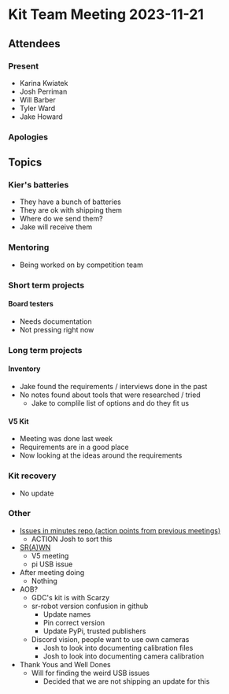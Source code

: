 # Kit Team Meeting 2023-11-21

## Attendees

### Present

- Karina Kwiatek
- Josh Perriman
- Will Barber
- Tyler Ward 
- Jake Howard

### Apologies

## Topics

### Kier's batteries

- They have a bunch of batteries
- They are ok with shipping them
- Where do we send them?
- Jake will receive them

### Mentoring

- Being worked on by competition team

### Short term projects

#### Board testers

- Needs documentation
- Not pressing right now

### Long term projects

#### Inventory

- Jake found the requirements / interviews done in the past
- No notes found about tools that were researched / tried
    - Jake to complile list of options and do they fit us

#### V5 Kit

- Meeting was done last week
- Requirements are in a good place
- Now looking at the ideas around the requirements

### Kit recovery

- No update

### Other

- [Issues in minutes repo (action points from previous meetings)](https://github.com/srobo/kit-team-minutes/issues)
    - ACTION Josh to sort this
- [SR(A)WN](https://github.com/srobo/srawn/issues)
    - V5 meeting
    - pi USB issue
- After meeting doing
    - Nothing
- AOB?
    - GDC's kit is with Scarzy
    - sr-robot version confusion in github
        - Update names
        - Pin correct version
        - Update PyPi, trusted publishers
    - Discord vision, people want to use own cameras
        - Josh to look into documenting calibration files
        - Josh to look into documenting camera calibration
- Thank Yous and Well Dones
    - Will for finding the weird USB issues
        - Decided that we are not shipping an update for this
